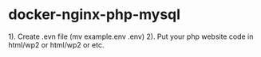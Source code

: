 # docker-nginx-php-mysql

1). Create .evn file (mv example.env .env)
2). Put your php website code in html/wp2 or html/wp2 or etc.
